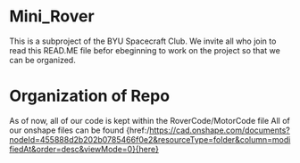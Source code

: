 # Mini_Rover
This is a subproject of the BYU Spacecraft Club. We invite all who join to read this READ.ME file befor ebeginning to work on the project so that we can be organized.


# Organization of Repo
As of now, all of our code is kept within the RoverCode/MotorCode file
All of our onshape files can be found {href:/https://cad.onshape.com/documents?nodeId=455888d2b202b0785466f0e2&resourceType=folder&column=modifiedAt&order=desc&viewMode=0}{here}

